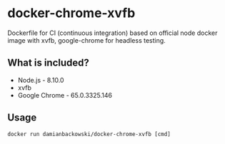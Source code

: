 # docker-chrome-xvfb

Dockerfile for CI (continuous integration) based on official node docker image with xvfb, google-chrome for headless testing.

## What is included?

* Node.js - 8.10.0
* xvfb
* Google Chrome - 65.0.3325.146

## Usage 

```
docker run damianbackowski/docker-chrome-xvfb [cmd]
```
